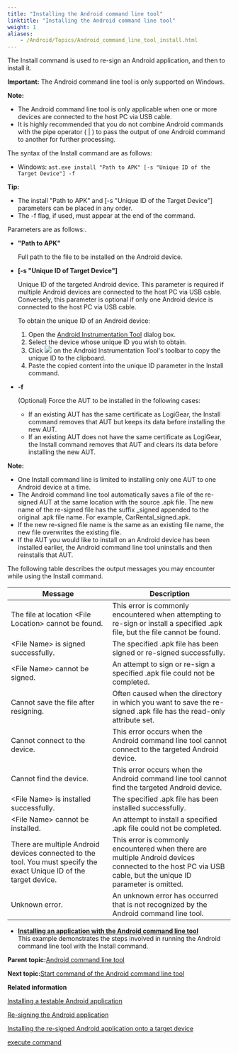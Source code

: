 ```yaml
--- 
title: "Installing the Android command line tool"
linktitle: "Installing the Android command line tool"
weight: 1
aliases: 
    - /Android/Topics/Android_command_line_tool_install.html
---
```


The Install command is used to re-sign an Android application, and then to install it.

**Important:** The Android command line tool is only supported on Windows.

**Note:**

-   The Android command line tool is only applicable when one or more devices are connected to the host PC via USB cable.
-   It is highly recommended that you do not combine Android commands with the pipe operator \( \| \) to pass the output of one Android command to another for further processing.

The syntax of the Install command are as follows:

-   Windows: `ast.exe install "Path to APK" [-s "Unique ID of the Target Device"] -f`

**Tip:**

-   The install "Path to APK" and \[-s "Unique ID of the Target Device"\] parameters can be placed in any order.
-   The -f flag, if used, must appear at the end of the command.

Parameters are as follows:.

-   **"Path to APK"**

    Full path to the file to be installed on the Android device.

-   **\[-s "Unique ID of Target Device"\]**

    Unique ID of the targeted Android device. This parameter is required if multiple Android devices are connected to the host PC via USB cable. Conversely, this parameter is optional if only one Android device is connected to the host PC via USB cable.

    To obtain the unique ID of an Android device:

    1.  Open the [Android Instrumentation Tool](/images//Images/Android/Topics/Android_Instrumentation_tool.html) dialog box.
    2.  Select the device whose unique ID you wish to obtain.
    3.  Click ![](/images//Images/Android/Images/android_copy_ID.png) on the Android Instrumentation Tool's toolbar to copy the unique ID to the clipboard.
    4.  Paste the copied content into the unique ID parameter in the Install command.
-   **-f**

    \(Optional\) Force the AUT to be installed in the following cases:

    -   If an existing AUT has the same certificate as LogiGear, the Install command removes that AUT but keeps its data before installing the new AUT.
    -   If an existing AUT does not have the same certificate as LogiGear, the Install command removes that AUT and clears its data before installing the new AUT.

**Note:**

-   One Install command line is limited to installing only one AUT to one Android device at a time.
-   The Android command line tool automatically saves a file of the re-signed AUT at the same location with the source .apk file. The new name of the re-signed file has the suffix \_signed appended to the original .apk file name. For example, CarRental\_signed.apk.
-   If the new re-signed file name is the same as an existing file name, the new file overwrites the existing file.
-   If the AUT you would like to install on an Android device has been installed earlier, the Android command line tool uninstalls and then reinstalls that AUT.

The following table describes the output messages you may encounter while using the Install command.

|Message|Description|
|-------|-----------|
|The file at location <File Location\> cannot be found.|This error is commonly encountered when attempting to re-sign or install a specified .apk file, but the file cannot be found.|
|<File Name\> is signed successfully.|The specified .apk file has been signed or re-signed successfully.|
|<File Name\> cannot be signed.|An attempt to sign or re-sign a specified .apk file could not be completed.|
|Cannot save the file after resigning.|Often caused when the directory in which you want to save the re-signed .apk file has the read-only attribute set.|
|Cannot connect to the device.|This error occurs when the Android command line tool cannot connect to the targeted Android device.|
|Cannot find the device.|This error occurs when the Android command line tool cannot find the targeted Android device.|
|<File Name\> is installed successfully.|The specified .apk file has been installed successfully.|
|<File Name\> cannot be installed.|An attempt to install a specified .apk file could not be completed.|
|There are multiple Android devices connected to the tool. You must specify the exact Unique ID of the target device.|This error is commonly encountered when there are multiple Android devices connected to the host PC via USB cable, but the unique ID parameter is omitted.|
|Unknown error.|An unknown error has occurred that is not recognized by the Android command line tool.|

-   **[Installing an application with the Android command line tool](/Android/Topics/Android_command_line_tool_install_step.html)**  
This example demonstrates the steps involved in running the Android command line tool with the Install command.

**Parent topic:**[Android command line tool](/Android/Topics/Android_command_line_tool.html)

**Next topic:**[Start command of the Android command line tool](/Android/Topics/Android_command_line_tool_start.html)

**Related information**  


[Installing a testable Android application](/Android/Topics/Installing_applications.html)

[Re-signing the Android application](/Android/Topics/Installing_applications_resigning.html)

[Installing the re-signed Android application onto a target device](/Android/Topics/Installing_applications_to_a_target_device.html)

[execute command](/TA_Automation/Topics/bia_execute_command.html)

